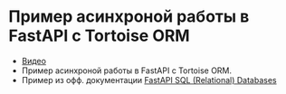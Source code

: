 # Пример асинхроной работы в FastAPI с Tortoise ORM
- [Видео](https://youtu.be/wzEWEy1krZs)
- Пример асинхроной работы в FastAPI с Tortoise ORM.
- Пример из офф. документации [FastAPI SQL (Relational) Databases](https://fastapi.tiangolo.com/tutorial/sql-databases/)
